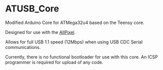 ATUSB_Core
==========

Modified Arduino Core for ATMega32u4 based on the Teensy core.

Designed for use with the [AllPixel](http://maniacallabs.com/AllPixel). 

Allows for full USB 1.1 speed (12Mbps) when using USB CDC Serial communications.

Currently, there is no functional bootloader for use with this core. An ICSP programmer is required for upload of any code.
